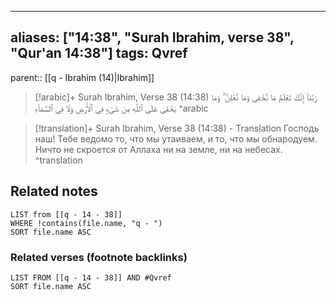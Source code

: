 
---
aliases: ["14:38", "Surah Ibrahim, verse 38", "Qur'an 14:38"]
tags: Qvref
---

parent:: [[q - Ibrahim (14)|Ibrahim]]

> [!arabic]+ Surah Ibrahim, Verse 38 (14:38)
> <span class="quran-arabic">رَبَّنَآ إِنَّكَ تَعْلَمُ مَا نُخْفِى وَمَا نُعْلِنُ ۗ وَمَا يَخْفَىٰ عَلَى ٱللَّهِ مِن شَىْءٍ فِى ٱلْأَرْضِ وَلَا فِى ٱلسَّمَآءِ</span>
^arabic

> [!translation]+ Surah Ibrahim, Verse 38 (14:38) - Translation
> Господь наш! Тебе ведомо то, что мы утаиваем, и то, что мы обнародуем. Ничто не скроется от Аллаха ни на земле, ни на небесах.
^translation



## Related notes
```dataview
LIST from [[q - 14 - 38]]
WHERE !contains(file.name, "q - ")
SORT file.name ASC
```

### Related verses (footnote backlinks)
```dataview
LIST FROM [[q - 14 - 38]] AND #Qvref
SORT file.name ASC
```

